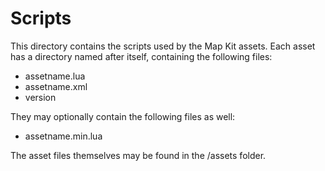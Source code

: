 # Scripts

This directory contains the scripts used by the Map Kit assets. Each asset has a directory named after itself, containing the following files:

* assetname.lua
* assetname.xml
* version

They may optionally contain the following files as well:

* assetname.min.lua

The asset files themselves may be found in the /assets folder.